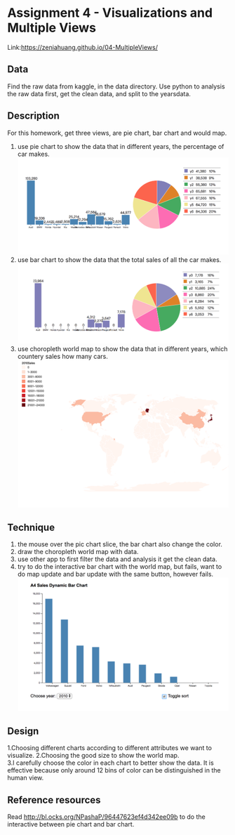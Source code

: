 Assignment 4 - Visualizations and Multiple Views  
===
Link:https://zeniahuang.github.io/04-MultipleViews/

Data
----
Find the raw data from kaggle, in the data directory.
Use python to analysis the raw data first, get the clean data, and split to the yearsdata.


Description
----
For this homework, get three views, are pie chart, bar chart and would map.
1. use pie chart to show the data that in different years, the percentage of car makes.
![1.png](image/1.png)
2. use bar chart to show the data that the total sales of all the car makes.
![2.png](image/2.png)
3. use choropleth world map to show the data that in different years, which countery sales how many cars.
![3.png](image/3.png)


Technique
-----
1. the mouse over the pic chart slice, the bar chart also change the color.
2. draw the choropleth world map with data.
3. use other app to first filter the data and analysis it get the clean data.
4. try to do the interactive bar chart with the world map, but fails, want to do map update and bar update with the same button, however fails.
![4.png](image/4.png)


Design
-----
1.Choosing different charts according to different attributes we want to visualize. 
2.Choosing the good size to show the world map.  
3.I carefully choose the color in each chart to better show the data. It is effective because only around 12 bins of color can be distinguished in the human view.



Reference resources
-----
Read http://bl.ocks.org/NPashaP/96447623ef4d342ee09b to do the interactive between pie chart and bar chart.
